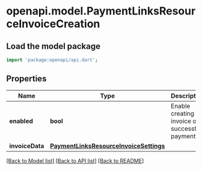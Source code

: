# openapi.model.PaymentLinksResourceInvoiceCreation

## Load the model package
```dart
import 'package:openapi/api.dart';
```

## Properties
Name | Type | Description | Notes
------------ | ------------- | ------------- | -------------
**enabled** | **bool** | Enable creating an invoice on successful payment. | 
**invoiceData** | [**PaymentLinksResourceInvoiceSettings**](PaymentLinksResourceInvoiceSettings.md) |  | [optional] 

[[Back to Model list]](../README.md#documentation-for-models) [[Back to API list]](../README.md#documentation-for-api-endpoints) [[Back to README]](../README.md)


